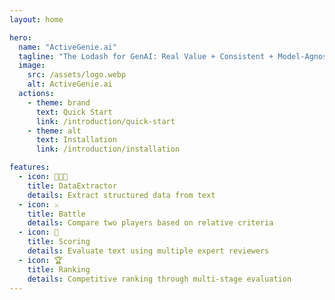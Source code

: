 ```yaml
---
layout: home

hero:
  name: "ActiveGenie.ai"
  tagline: "The Lodash for GenAI: Real Value + Consistent + Model-Agnostic"
  image:
    src: /assets/logo.webp
    alt: ActiveGenie.ai
  actions:
    - theme: brand
      text: Quick Start
      link: /introduction/quick-start
    - theme: alt
      text: Installation
      link: /introduction/installation

features:
  - icon: 👨🏻‍💻
    title: DataExtractor
    details: Extract structured data from text
  - icon: ⚔️
    title: Battle
    details: Compare two players based on relative criteria
  - icon: 💯
    title: Scoring
    details: Evaluate text using multiple expert reviewers
  - icon: 🏆
    title: Ranking
    details: Competitive ranking through multi-stage evaluation
---
```

